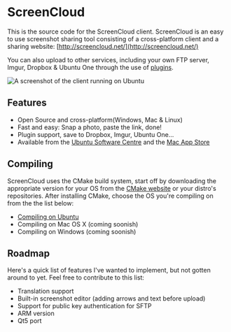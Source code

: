 ScreenCloud
===========
This is the source code for the ScreenCloud client. ScreenCloud is an easy to use screenshot sharing tool consisting of a cross-platform client and a sharing website: [http://screencloud.net/](http://screencloud.net/)

You can also upload to other services, including your own FTP server, Imgur, Dropbox & Ubuntu One through the use of [plugins](https://github.com/olav-st/screencloud-plugins).

![A screenshot of the client running on Ubuntu](https://screencloud.net/img/systemtray_linux.png)

Features
--------------
* Open Source and cross-platform(Windows, Mac & Linux)  
* Fast and easy: Snap a photo, paste the link, done!
* Plugin support, save to Dropbox, Imgur, Ubuntu One...
* Available from the [Ubuntu Software Centre](https://apps.ubuntu.com/cat/applications/screencloud/) and the [Mac App Store](https://itunes.apple.com/us/app/screencloud/id527048885?ls=1&mt=12)

Compiling
--------------
ScreenCloud uses the CMake build system, start off by downloading the appropriate version for your OS from the [CMake website](http://www.cmake.org/) or your distro's repositories. After installing CMake, choose the OS you're compiling on from the the list below:

* [Compiling on Ubuntu](https://github.com/olav-st/screencloud/wiki/Compiling-on-Ubuntu) 
* Compiling on Mac OS X (coming soonish)
* Compiling on Windows (coming soonish)

Roadmap
--------------
Here's a quick list of features I've wanted to implement, but not gotten around to yet. Feel free to contribute to this list:

* Translation support
* Built-in screenshot editor (adding arrows and text before upload)
* Support for public key authentication for SFTP
* ARM version
* Qt5 port
